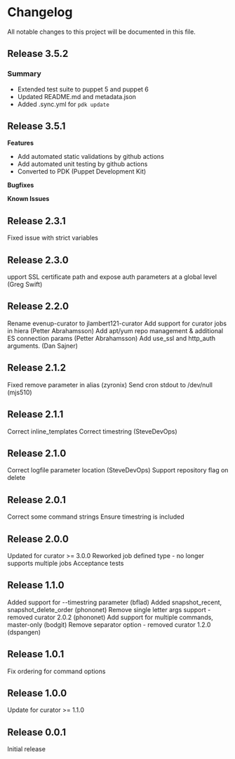 # Changelog

All notable changes to this project will be documented in this file.

## Release 3.5.2

### Summary

- Extended test suite to puppet 5 and puppet 6
- Updated README.md and metadata.json
- Added .sync.yml for `pdk update`

## Release 3.5.1

**Features**
- Add automated static validations by github actions
- Add automated unit testing by github actions
- Converted to PDK (Puppet Development Kit)

**Bugfixes**

**Known Issues**

## Release 2.3.1
  Fixed issue with strict variables
## Release 2.3.0
  upport SSL certificate path and expose auth parameters at a global level (Greg Swift)
## Release 2.2.0
  Rename evenup-curator to jlambert121-curator
  Add support for curator jobs in hiera (Petter Abrahamsson)
  Add apt/yum repo management & additional ES connection params (Petter Abrahamsson)
  Add use_ssl and http_auth arguments. (Dan Sajner)
## Release 2.1.2
  Fixed remove parameter in alias (zyronix)
  Send cron stdout to /dev/null (mjs510)
## Release 2.1.1
  Correct inline_templates
  Correct timestring (SteveDevOps)
## Release 2.1.0
  Correct logfile parameter location (SteveDevOps)
  Support repository flag on delete
## Release 2.0.1
  Correct some command strings
  Ensure timestring is included
## Release 2.0.0
  Updated for curator >= 3.0.0
  Reworked job defined type - no longer supports multiple jobs
  Acceptance tests
## Release 1.1.0
  Added support for --timestring parameter (bflad)
  Added snapshot_recent, snapshot_delete_order (phononet)
  Remove single letter args support - removed curator 2.0.2 (phononet)
  Add support for multiple commands, master-only (bodgit)
  Remove separator option - removed curator 1.2.0 (dspangen)
## Release 1.0.1
  Fix ordering for command options
## Release 1.0.0
  Update for curator >= 1.1.0
## Release 0.0.1
  Initial release